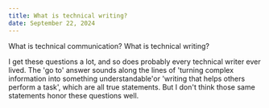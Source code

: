 ```yaml
---
title: What is technical writing?
date: September 22, 2024
---
```

What is technical communication? What is technical writing? 

I get these questions a lot, and so does probably every technical writer ever lived. The 'go to' answer sounds along the lines of 'turning complex information into something understandable'or 'writing that helps others perform a task', which are all true statements. But I don't think those same statements honor these questions well.



